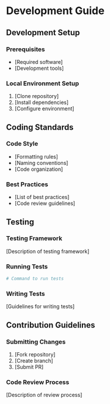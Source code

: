# Development Guide

## Development Setup
### Prerequisites
- [Required software]
- [Development tools]

### Local Environment Setup
1. [Clone repository]
2. [Install dependencies]
3. [Configure environment]

## Coding Standards
### Code Style
- [Formatting rules]
- [Naming conventions]
- [Code organization]

### Best Practices
- [List of best practices]
- [Code review guidelines]

## Testing
### Testing Framework
[Description of testing framework]

### Running Tests
```bash
# Command to run tests
```

### Writing Tests
[Guidelines for writing tests]

## Contribution Guidelines
### Submitting Changes
1. [Fork repository]
2. [Create branch]
3. [Submit PR]

### Code Review Process
[Description of review process]

